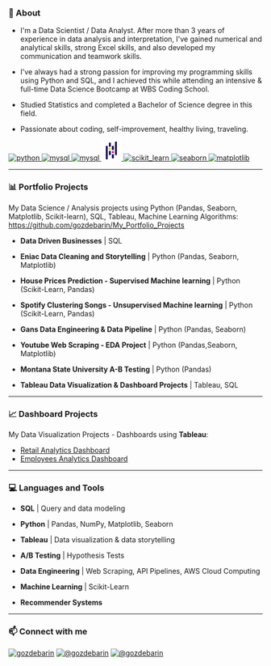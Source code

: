 
 ### 📌 About

- I'm a Data Scientist / Data Analyst. After more than 3 years of experience in data analysis and interpretation, I've gained numerical and analytical skills, strong Excel skills, and also developed my communication and teamwork skills.

- I've always had a strong passion for improving my programming skills using Python and SQL, and I achieved this while attending an intensive & full-time Data Science Bootcamp at WBS Coding School.

- Studied Statistics and completed a Bachelor of Science degree in this field.
- Passionate about coding, self-improvement, healthy living, traveling.

<p align="left"> <a href="https://www.python.org" target="_blank" rel="noreferrer"> <img src="https://cdn4.iconfinder.com/data/icons/logos-and-brands/512/267_Python_logo-1024.png" alt="python" width="40" height="40"/> <a href="https://www.mysql.com/" target="_blank" rel="noreferrer"> <img src="https://cdn4.iconfinder.com/data/icons/logos-brands-5/24/mysql-1024.png" alt="mysql" width="40" height="40"/> </a> <a href="https://public.tableau.com/app/profile/gozdebarin" target="_blank" rel="noreferrer"> <img src="https://cdn2.iconfinder.com/data/icons/mixd/512/3_tableau-1024.png" alt="mysql" width="40" height="40"/> </a> </a> <a href="https://pandas.pydata.org/" target="_blank" rel="noreferrer"> <img src="https://raw.githubusercontent.com/devicons/devicon/2ae2a900d2f041da66e950e4d48052658d850630/icons/pandas/pandas-original.svg" alt="pandas" width="40" height="40"/> </a> <a href="https://scikit-learn.org/" target="_blank" rel="noreferrer"> <img src="https://upload.wikimedia.org/wikipedia/commons/0/05/Scikit_learn_logo_small.svg" alt="scikit_learn" width="40" height="40"/> </a> <a href="https://seaborn.pydata.org/" target="_blank" rel="noreferrer"> <img src="https://seaborn.pydata.org/_images/logo-mark-lightbg.svg" alt="seaborn" width="40" height="40"/> </a> <a href="https://matplotlib.org/" target="_blank" rel="noreferrer"> <img src="https://matplotlib.org/stable/_images/sphx_glr_logos2_001_2_0x.png" alt="matplotlib" width="40" height="40"/> </a> </p>

________________________

 
### 📊 Portfolio Projects

My Data Science / Analysis projects using Python (Pandas, Seaborn, Matplotlib, Scikit-learn), SQL, Tableau, Machine Learning Algorithms:
https://github.com/gozdebarin/My_Portfolio_Projects

- **Data Driven Businesses**  |  SQL

- **Eniac Data Cleaning and Storytelling**  |  Python (Pandas, Seaborn, Matplotlib)

- **House Prices Prediction - Supervised Machine learning** | Python (Scikit-Learn, Pandas)

- **Spotify Clustering Songs - Unsupervised Machine learning** | Python (Scikit-Learn, Pandas)

- **Gans Data Engineering & Data Pipeline** | Python (Pandas, Seaborn)

- **Youtube Web Scraping - EDA Project** | Python (Pandas,Seaborn, Matplotlib)

- **Montana State University A-B Testing** | Python (Pandas)

- **Tableau Data Visualization & Dashboard Projects**  |  Tableau, SQL

________________________

### 📈 Dashboard Projects

My Data Visualization Projects - Dashboards using **Tableau**:

- [Retail Analytics Dashboard](https://public.tableau.com/app/profile/gozdebarin/viz/Dashboard_2d/Dashboard1)
- [Employees Analytics Dashboard](https://public.tableau.com/app/profile/gozdebarin/viz/EmployeesAnalyticsDashboard/EmployeesAnalyticsDashboard)
________________________

### 💻 Languages and Tools

- **SQL** | Query and data modeling

- **Python** | Pandas, NumPy, Matplotlib, Seaborn

- **Tableau** | Data visualization & data storytelling

- **A/B Testing** | Hypothesis Tests

- **Data Engineering** | Web Scraping, API Pipelines, AWS Cloud Computing

- **Machine Learning** | Scikit-Learn

- **Recommender Systems**

________________________

### 📫 Connect with me
<p align="left">
<a href="https://linkedin.com/in/gozdebarin" target="blank"><img align="center" src="https://cdn2.iconfinder.com/data/icons/social-media-2285/512/1_Linkedin_unofficial_colored_svg-1024.png" alt="gozdebarin" height="40" width="40" /></a>
<a href="https://medium.com/@gozdebarin" target="blank"><img align="center" src="https://cdn4.iconfinder.com/data/icons/social-media-rounded-corners/512/Medium_rounded_cr-1024.png" alt="@gozdebarin" height="40" width="40" /></a> <a href="https://mail.google.com/mail/u/0/#inbox?compose=GTvVlcSBmlnSlpSbnWdphFdRsLTNpXlDsHKsJPwTpWjmmTqrqJLbbGCBJxngnvqfkbVLrFffntkDw" target="blank"><img align="center" src="https://cdn2.iconfinder.com/data/icons/zohanimasi-bundle-2/512/Gmail-1024.png" alt="@gozdebarin" height="40" width="40" /></a> 
</p>
